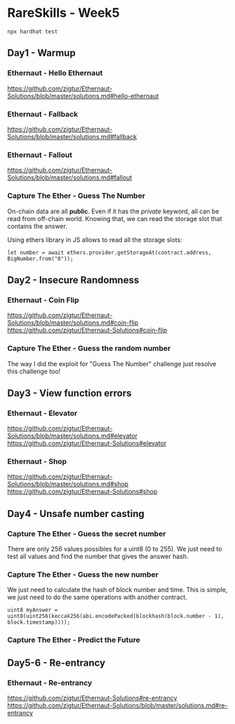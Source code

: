 # RareSkills - Week5

```
npx hardhat test
```

## Day1 - Warmup

### Ethernaut - Hello Ethernaut
https://github.com/zigtur/Ethernaut-Solutions/blob/master/solutions.md#hello-ethernaut

### Ethernaut - Fallback
https://github.com/zigtur/Ethernaut-Solutions/blob/master/solutions.md#fallback

### Ethernaut - Fallout
https://github.com/zigtur/Ethernaut-Solutions/blob/master/solutions.md#fallout

### Capture The Ether - Guess The Number
On-chain data are all **public**. Even if it has the *private* keyword, all can be read from off-chain world. Knowing that, we can read the storage slot that contains the answer.

Using ethers library in JS allows to read all the storage slots:

```
let number = await ethers.provider.getStorageAt(contract.address, BigNumber.from("0"));
```



## Day2 - Insecure Randomness
### Ethernaut - Coin Flip
https://github.com/zigtur/Ethernaut-Solutions/blob/master/solutions.md#coin-flip \
https://github.com/zigtur/Ethernaut-Solutions#coin-flip

### Capture The Ether - Guess the random number
The way I did the exploit for "Guess The Number" challenge just resolve this challenge too!


## Day3 - View function errors
### Ethernaut - Elevator
https://github.com/zigtur/Ethernaut-Solutions/blob/master/solutions.md#elevator \
https://github.com/zigtur/Ethernaut-Solutions#elevator

### Ethernaut - Shop

https://github.com/zigtur/Ethernaut-Solutions/blob/master/solutions.md#shop \
https://github.com/zigtur/Ethernaut-Solutions#shop

## Day4 - Unsafe number casting
### Capture The Ether - Guess the secret number
There are only 256 values possibles for a uint8 (0 to 255). We just need to test all values and find the number that gives the answer hash.



### Capture The Ether - Guess the new number
We just need to calculate the hash of block number and time. This is simple, we just need to do the same operations with another contract.

```
uint8 myAnswer = uint8(uint256(keccak256(abi.encodePacked(blockhash(block.number - 1), block.timestamp))));
```

### Capture The Ether - Predict the Future



## Day5-6 - Re-entrancy
### Ethernaut - Re-entrancy
https://github.com/zigtur/Ethernaut-Solutions#re-entrancy
https://github.com/zigtur/Ethernaut-Solutions/blob/master/solutions.md#re-entrancy






